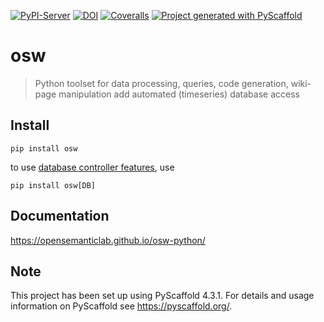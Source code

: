 <!-- These are examples of badges you might want to add to your README:
     please update the URLs accordingly

[![Built Status](https://api.cirrus-ci.com/github/<USER>/osw.svg?branch=main)](https://cirrus-ci.com/github/<USER>/osw)
[![ReadTheDocs](https://readthedocs.org/projects/osw/badge/?version=latest)](https://osw.readthedocs.io/en/stable/)
[![Coveralls](https://img.shields.io/coveralls/github/<USER>/osw/main.svg)](https://coveralls.io/r/<USER>/osw)
[![PyPI-Server](https://img.shields.io/pypi/v/osw.svg)](https://pypi.org/project/osw/)
[![Conda-Forge](https://img.shields.io/conda/vn/conda-forge/osw.svg)](https://anaconda.org/conda-forge/osw)
[![Monthly Downloads](https://pepy.tech/badge/osw/month)](https://pepy.tech/project/osw)
[![Twitter](https://img.shields.io/twitter/url/http/shields.io.svg?style=social&label=Twitter)](https://twitter.com/osw)
-->

[![PyPI-Server](https://img.shields.io/pypi/v/osw.svg)](https://pypi.org/project/osw/)
[![DOI](https://zenodo.org/badge/458130867.svg)](https://zenodo.org/badge/latestdoi/458130867)
[![Coveralls](https://img.shields.io/coveralls/github/OpenSemanticLab/osw-python/main.svg)](https://coveralls.io/r/<USER>/osw)
[![Project generated with PyScaffold](https://img.shields.io/badge/-PyScaffold-005CA0?logo=pyscaffold)](https://pyscaffold.org/)

# osw

> Python toolset for data processing, queries, code generation, wiki-page manipulation add automated (timeseries) database access

## Install
```
pip install osw
```

to use [database controller features](https://opensemanticlab.github.io/osw-python/controller/), use
```
pip install osw[DB]
```

## Documentation

https://opensemanticlab.github.io/osw-python/

<!-- pyscaffold-notes -->

## Note

This project has been set up using PyScaffold 4.3.1. For details and usage
information on PyScaffold see https://pyscaffold.org/.
